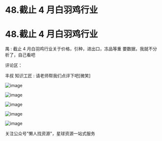 # 48.截止 4 月白羽鸡行业

# 48.截止 4 月白羽鸡行业

禺 : 截止 4 月白羽鸡行业关于价格，引种，进出口，冻品等重 要数据，我就不分析了，自己看吧

评论区：

丰叔 知识工匠 : 请老师帮我们点评下吧[微笑]

![image](img/Image_077.png)

![image](img/Image_078.png)

![image](img/Image_079.png)

![image](img/Image_080.png)

![image](img/Image_081.png)

关注公众号"懒人找资源"，星球资源一站式服务